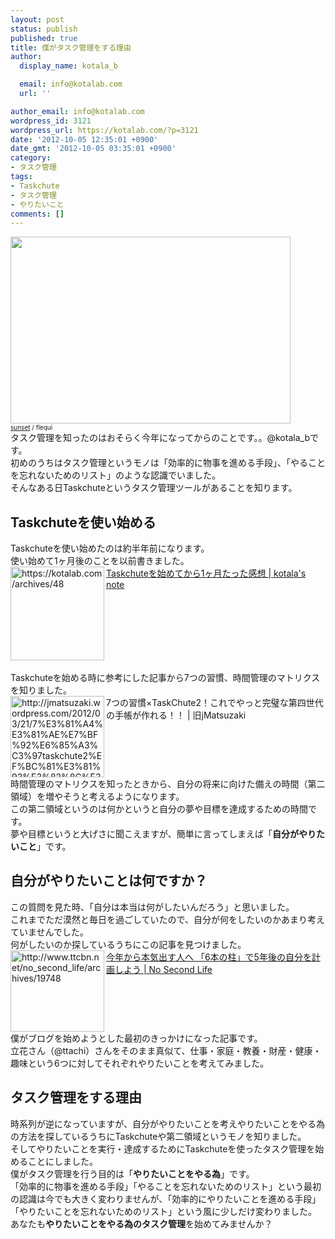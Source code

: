 ```yaml
---
layout: post
status: publish
published: true
title: 僕がタスク管理をする理由
author:
  display_name: kotala_b

  email: info@kotalab.com
  url: ''

author_email: info@kotalab.com
wordpress_id: 3121
wordpress_url: https://kotalab.com/?p=3121
date: '2012-10-05 12:35:01 +0900'
date_gmt: '2012-10-05 03:35:01 +0900'
category:
- タスク管理
tags:
- Taskchute
- タスク管理
- やりたいこと
comments: []
---
```

<p><a href="https://kotalab.com/wp-content/uploads/taskstart_20121005.jpg" target="_blank"><img src="https://kotalab.com/wp-content/uploads/taskstart_20121005.jpg" alt="" title="taskstart_20121005" width="448" height="299" class="alignnone size-full wp-image-3123" /></a><br />
<span style="font-size:10px;"><a href="http://www.flickr.com/photos/montseprats/4925956456/" target="_blank">sunset</a> / flequi</span><br />
タスク管理を知ったのはおそらく今年になってからのことです。。@kotala_bです。<br />
初めのうちはタスク管理というモノは「効率的に物事を進める手段」、「やることを忘れないためのリスト」のような認識でいました。<br />
そんなある日Taskchuteというタスク管理ツールがあることを知ります。<br />
<!--more--></p>
<h2>Taskchuteを使い始める</h2>
<p>Taskchuteを使い始めたのは約半年前になります。<br />
使い始めて1ヶ月後のことを以前書きました。<br />
<a href="https://kotalab.com/taskchute-1month" target="_blank"><img src="https://kotalab.com/wp-content/uploads/cal.jpg" alt="https://kotalab.com/archives/48" width="150" align="left" /></a><a href="https://kotalab.com/taskchute-1month" target="_blank">Taskchuteを始めてから1ヶ月たった感想 | kotala's note</a><br style="clear:both;" /><br />
Taskchuteを始める時に参考にした記事から7つの習慣、時間管理のマトリクスを知りました。<br />
<img src="http://capture.heartrails.com/150x130?http://jmatsuzaki.wordpress.com/2012/03/21/7%E3%81%A4%E3%81%AE%E7%BF%92%E6%85%A3%C3%97taskchute2%EF%BC%81%E3%81%93%E3%82%8C%E3%81%A7%E3%82%84%E3%81%A3%E3%81%A8%E5%AE%8C%E7%92%A7%E3%81%AA%E7%AC%AC%E5%9B%9B%E4%B8%96%E4%BB%A3%E3%81%AE%E6%89%8B/" alt="http://jmatsuzaki.wordpress.com/2012/03/21/7%E3%81%A4%E3%81%AE%E7%BF%92%E6%85%A3%C3%97taskchute2%EF%BC%81%E3%81%93%E3%82%8C%E3%81%A7%E3%82%84%E3%81%A3%E3%81%A8%E5%AE%8C%E7%92%A7%E3%81%AA%E7%AC%AC%E5%9B%9B%E4%B8%96%E4%BB%A3%E3%81%AE%E6%89%8B/" width="150" height="130" align="left" />7つの習慣&times;TaskChute2！これでやっと完璧な第四世代の手帳が作れる！！ | 旧jMatsuzaki<br style="clear:both;" />時間管理のマトリクスを知ったときから、自分の将来に向けた備えの時間（第二領域）を増やそうと考えるようになります。<br />
この第二領域というのは何かというと自分の夢や目標を達成するための時間です。<br />
夢や目標というと大げさに聞こえますが、簡単に言ってしまえば「<strong>自分がやりたいこと</strong>」です。</p>
<h2>自分がやりたいことは何ですか？</h2>
<p>この質問を見た時、「自分は本当は何がしたいんだろう」と思いました。<br />
これまでただ漠然と毎日を過ごしていたので、自分が何をしたいのかあまり考えていませんでした。<br />
何がしたいのか探しているうちにこの記事を見つけました。<br />
<a href="http://www.ttcbn.net/no_second_life/archives/19748" target="_blank"><img src="http://capture.heartrails.com/150x130?http://www.ttcbn.net/no_second_life/archives/19748" alt="http://www.ttcbn.net/no_second_life/archives/19748" width="150" height="130" align="left" /></a><a href="http://www.ttcbn.net/no_second_life/archives/19748" target="_blank">今年から本気出す人へ 「6本の柱」で5年後の自分を計画しよう | No Second Life</a><br style="clear:both;" />僕がブログを始めようとした最初のきっかけになった記事です。<br />
立花さん（@ttachi）さんをそのまま真似て、仕事・家庭・教養・財産・健康・趣味という6つに対してそれぞれやりたいことを考えてみました。</p>
<h2>タスク管理をする理由</h2>
<p>時系列が逆になっていますが、自分がやりたいことを考えやりたいことをやる為の方法を探しているうちにTaskchuteや第二領域というモノを知りました。<br />
そしてやりたいことを実行・達成するためにTaskchuteを使ったタスク管理を始めることにしました。<br />
僕がタスク管理を行う目的は「<strong>やりたいことをやる為</strong>」です。<br />
「効率的に物事を進める手段」「やることを忘れないためのリスト」という最初の認識は今でも大きく変わりませんが、「効率的にやりたいことを進める手段」「やりたいことを忘れないためのリスト」という風に少しだけ変わりました。<br />
あなたも<strong>やりたいことをやる為のタスク管理</strong>を始めてみませんか？</p>
